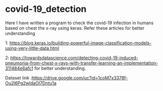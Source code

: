 # covid-19_detection

Here I have written a program to check the covid-19 infection in humans based on chest the x-ray using keras.
Refer these articles for better understanding 

1: https://blog.keras.io/building-powerful-image-classification-models-using-very-little-data.html

2: https://towardsdatascience.com/detecting-covid-19-induced-pneumonia-from-chest-x-rays-with-transfer-learning-an-implementation-311484e6afc1 for better understanding.

Dataset link :https://drive.google.com/uc?id=1coM7x3378f-Ou2l6Pg2wldaOI7Dntu1a
